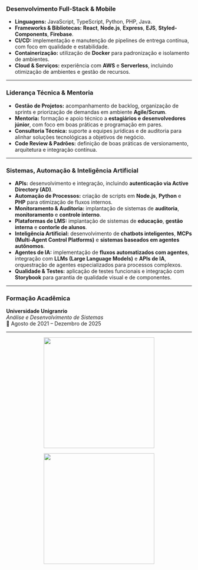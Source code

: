 ### **Desenvolvimento Full-Stack & Mobile**

* **Linguagens:** JavaScript, TypeScript, Python, PHP, Java.
* **Frameworks & Bibliotecas:** **React**, **Node.js**, **Express**, **EJS**, **Styled-Components**, **Firebase**.
* **CI/CD:** implementação e manutenção de pipelines de entrega contínua, com foco em qualidade e estabilidade.
* **Containerização:** utilização de **Docker** para padronização e isolamento de ambientes.
* **Cloud & Serviços:** experiência com **AWS** e **Serverless**, incluindo otimização de ambientes e gestão de recursos.

---

### **Liderança Técnica & Mentoria**

* **Gestão de Projetos:** acompanhamento de backlog, organização de sprints e priorização de demandas em ambiente **Agile/Scrum**.
* **Mentoria:** formação e apoio técnico a **estagiários e desenvolvedores júnior**, com foco em boas práticas e programação em pares.
* **Consultoria Técnica:** suporte a equipes jurídicas e de auditoria para alinhar soluções tecnológicas a objetivos de negócio.
* **Code Review & Padrões:** definição de boas práticas de versionamento, arquitetura e integração contínua.

---

### **Sistemas, Automação & Inteligência Artificial**

* **APIs:** desenvolvimento e integração, incluindo **autenticação via Active Directory (AD)**.
* **Automação de Processos:** criação de scripts em **Node.js**, **Python** e **PHP** para otimização de fluxos internos.
* **Monitoramento & Auditoria:** implantação de sistemas de **auditoria**, **monitoramento** e **controle interno**.
* **Plataformas de LMS:** implantação de sistemas de **educação**, **gestão interna** e **contorle de alunos**.
* **Inteligência Artificial:** desenvolvimento de **chatbots inteligentes**, **MCPs (Multi-Agent Control Platforms)** e **sistemas baseados em agentes autônomos**.
* **Agentes de IA:** implementação de **fluxos automatizados com agentes**, integração com **LLMs (Large Language Models)** e **APIs de IA**, orquestração de agentes especializados para processos complexos.
* **Qualidade & Testes:** aplicação de testes funcionais e integração com **Storybook** para garantia de qualidade visual e de componentes.

---

### **Formação Acadêmica**

**Universidade Unigranrio**<br/>
*Análise e Desenvolvimento de Sistemas*<br/>
📅 Agosto de 2021 – Dezembro de 2025

---

<p align="center">
  <a href="https://github.com/anuraghazra/github-readme-stats">
    <img width="300" src="https://github-readme-stats.vercel.app/api/top-langs/?username=abelmagnag0&layout=compact&theme=dracula&count_private=true" />
  </a>
</p>

<p align="center">
  <img src="https://miro.medium.com/v2/1*54_--49lwKngQUw0bNPijQ.gif"  width="300" />
</p>



